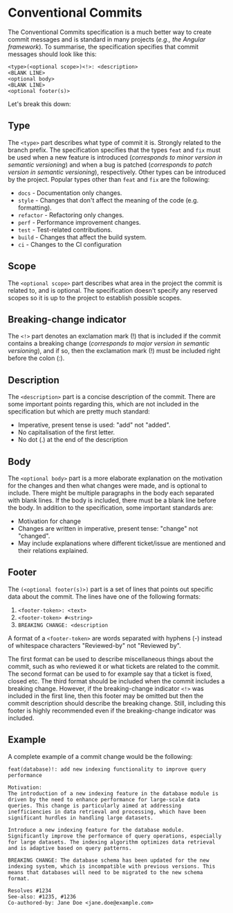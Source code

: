 # Conventional Commits

The Conventional Commits specification is a much better way to create commit messages and is standard in many projects (*e.g., the Angular framework*). To summarise, the specification specifies that commit messages should look like this:

```
<type>(<optional scope>)<!>: <description>
<BLANK LINE>
<optional body>
<BLANK LINE>
<optional footer(s)>
```

Let's break this down:

## Type
The `<type>` part describes what type of commit it is. Strongly related to the branch prefix. The specification specifies that the types `feat` and `fix` must be used when a new feature is introduced (*corresponds to minor version in semantic versioning*) and when a bug is patched (*corresponds to patch version in semantic versioning*), respectively. Other types can be introduced by the project. Popular types other than `feat` and `fix` are the following:
- `docs` - Documentation only changes.
- `style` - Changes that don't affect the meaning of the code (e.g. formatting).
- `refactor` - Refactoring only changes.
- `perf` - Performance improvement changes.
- `test` - Test-related contributions.
- `build` - Changes that affect the build system.
- `ci` - Changes to the CI configuration

## Scope

The `<optional scope>` part describes what area in the project the commit is related to, and is optional. The specification doesn't specify any reserved scopes so it is up to the project to establish possible scopes.

## Breaking-change indicator

The `<!>` part denotes an exclamation mark (!) that is included if the commit contains a breaking change (*corresponds to major version in semantic versioning*), and if so, then the exclamation mark (!) must be included right before the colon (:).

## Description

The `<description>` part is a concise description of the commit. There are some important points regarding this, which are not included in the specification but which are pretty much standard:
- Imperative, present tense is used: "add" not "added".
- No capitalisation of the first letter.
- No dot (.) at the end of the description

## Body

The `<optional body>` part is a more elaborate explanation on the motivation for the changes and then what changes were made, and is optional to include. There might be multiple paragraphs in the body each separated with blank lines. If the body is included, there must be a blank line before the body. In addition to the specification, some important standards are:
- Motivation for change
- Changes are written in imperative, present tense: "change" not "changed".
- May include explanations where different ticket/issue are mentioned and their relations explained.

## Footer
The  `(<optional footer(s)>)` part is a set of lines that points out specific data about the commit. The lines have one of the following formats:
    
1. `<footer-token>: <text>`
2. `<footer-token> #<string>`
3. `BREAKING CHANGE: <description`
    
A format of a `<footer-token>` are words separated with hyphens (-) instead of whitespace characters "Reviewed-by" not "Reviewed by".

The first format can be used to describe miscellaneous things about the commit, such as who reviewed it or what tickets are related to the commit. The second format can be used to for example say that a ticket is fixed, closed etc. The third format should be included when the commit includes a breaking change. However, if the breaking-change indicator `<!>` was included in the first line, then this footer may be omitted but then the commit description should describe the breaking change. Still, including this footer is highly recommended even if the breaking-change indicator was included.

## Example

A complete example of a commit change would be the following:

```
feat(database)!: add new indexing functionality to improve query performance

Motivation:
The introduction of a new indexing feature in the database module is driven by the need to enhance performance for large-scale data queries. This change is particularly aimed at addressing inefficiencies in data retrieval and processing, which have been significant hurdles in handling large datasets.

Introduce a new indexing feature for the database module. Significantly improve the performance of query operations, especially for large datasets. The indexing algorithm optimizes data retrieval and is adaptive based on query patterns.

BREAKING CHANGE: The database schema has been updated for the new indexing system, which is incompatible with previous versions. This means that databases will need to be migrated to the new schema format.

Resolves #1234
See-also: #1235, #1236
Co-authored-by: Jane Doe <jane.doe@example.com>

```